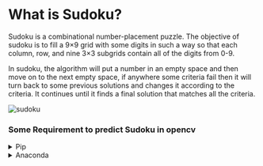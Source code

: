 # What is Sudoku?

Sudoku is a combinational number-placement puzzle. The objective of sudoku is to fill a 9×9 grid with some digits in such a way so that each column, row, and nine 3×3 subgrids contain all of the digits from 0-9.

In sudoku, the algorithm will put a number in an empty space and then move on to the next empty space, if anywhere some criteria fail then it will turn back to some previous solutions and changes it according to the criteria. It continues until it finds a final solution that matches all the criteria.

![sudoku](https://user-images.githubusercontent.com/99767517/173079264-58980e28-bb7c-45ab-9944-eb3da718168a.png)


### Some Requirement to predict Sudoku in opencv

<details>
  
<summary>Pip</summary>




|    Vision      |         Instructions                                                                 |        
| --------------- | ------------------------------------- |
|     3.9        | <a href="https://www.python.org/downloads/">To install Phyton</a>       |
|     4.6.0   |  <a href="https://pypi.org/project/opencv-python/">To install opencv-python</a>|
|     1.22     | <a href="https://pypi.org/project/numpy/">To install Numpy</a>                 |
|      3.5     | <a href="https://pypi.org/project/matplotlib/">To install Matplotlib</a>                  |        


</details>


<details>
  
<summary>Anaconda</summary>




|    Vision      |         Instructions                                                                 |        
| --------------- | ------------------------------------- |
|     3.10.4       | <a href="https://anaconda.org/anaconda/python">To install Phyton</a>       |
|     4.5.5   |  <a href="https://anaconda.org/conda-forge/opencv">To install opencv-python</a>|
|     1.22     | <a href="https://anaconda.org/anaconda/numpy">To install Numpy</a>                 |
|      3.5     | <a href="https://anaconda.org/conda-forge/matplotlib">To install Matplotlib</a>                  |        


</details>
